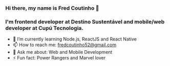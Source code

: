 ### Hi there, my name is Fred Coutinho 👋
### I'm frontend developer at Destino Sustentável and mobile/web developer at Cupú Tecnologia.

- 🌱 I’m currently learning Node.js, ReactJS and React Native
- 📫 How to reach me: fredcoutinho52@gmail.com
- 💬 Ask me about: Web and Mobile Development
- ⚡ Fun fact: Power Rangers and Marvel lover

